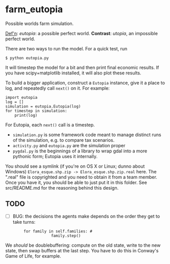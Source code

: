 farm_eutopia
============

Possible worlds farm simulation.

<u>Def'n</u>: _eutopia_: a possible perfect world. **Contrast**: _utopia_, an impossible perfect world.

There are two ways to run the model. For a quick test, run
```
$ python eutopia.py
```
It will timestep the model for a bit and then print final economic results.
If you have scipy+matplotlib installed, it will also plot these results.

To build a bigger application, construct a `Eutopia` instance,
give it a place to log, and repeatedly call `next()` on it.
For example:
```{py}
import eutopia
log = []
simulation = eutopia.Eutopia(log)
for timestep in simulation:
    print(log)
```
For Eutopia, each `next()` call is a timestep.

* `simulation.py` is some framework code meant to manage distinct runs of the simulation, e.g. to compare tax scenarios.
* `activity.py` and `eutopia.py` are the simulation proper
* `pygdal.py`   is the beginnings of a library to wrap gdal into a more pythonic form; Eutopia uses it internally.

You should see a symlink (if you're on OS X or Linux; dunno about Windows)
```Elora_esque.shp.zip -> Elora_esque.shp.zip.real``` here.
The ".real" file is copyrighted and you need to obtain it from a team member.
Once you have it, you should be able to just put it in this folder.
See src/README.md for the reasoning behind this design.

TODO
----

* [ ] BUG: the decisions the agents make depends on the order they get to take turns:
```
        for family in self.families: #
                    family.step()
```
   We _should_ be doublebuffering: compute on the old state, write to the new state, then swap buffers at the last step. You have to do this in Conway's Game of Life, for example.